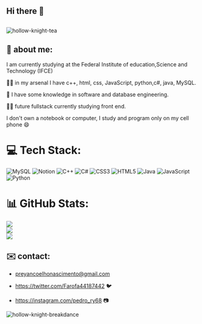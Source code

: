 ## Hi there 👋
##
![hollow-knight-tea](https://github.com/Pedro-ryan89/Pedro-ryan89/assets/120953398/1d5ede62-2173-4d07-a553-df97a753e82a)

## 💬 about me:

I am currently studying at the Federal Institute of education,Science and Technology (IFCE)

👨‍💻  in my arsenal I have c++, html, css, JavaScript, python,c#, java, MySQL.

🧠  I have some knowledge in software and database engineering.

👨‍🔧  future fullstack currently studying front end.

I don't own a notebook or computer, I study and program only on my cell phone 😄



# 💻 Tech Stack:
![MySQL](https://img.shields.io/badge/mysql-%2300f.svg?style=for-the-badge&logo=mysql&logoColor=white) ![Notion](https://img.shields.io/badge/Notion-%23000000.svg?style=for-the-badge&logo=notion&logoColor=white) ![C++](https://img.shields.io/badge/c++-%2300599C.svg?style=for-the-badge&logo=c%2B%2B&logoColor=white) ![C#](https://img.shields.io/badge/c%23-%23239120.svg?style=for-the-badge&logo=c-sharp&logoColor=white) ![CSS3](https://img.shields.io/badge/css3-%231572B6.svg?style=for-the-badge&logo=css3&logoColor=white) ![HTML5](https://img.shields.io/badge/html5-%23E34F26.svg?style=for-the-badge&logo=html5&logoColor=white) ![Java](https://img.shields.io/badge/java-%23ED8B00.svg?style=for-the-badge&logo=java&logoColor=white) ![JavaScript](https://img.shields.io/badge/javascript-%23323330.svg?style=for-the-badge&logo=javascript&logoColor=%23F7DF1E) ![Python](https://img.shields.io/badge/python-3670A0?style=for-the-badge&logo=python&logoColor=ffdd54)



# 📊 GitHub Stats:
![](https://github-readme-stats.vercel.app/api?username=Pedro-ryan89&theme=dark&hide_border=false&include_all_commits=true&count_private=false)<br/>
![](https://github-readme-streak-stats.herokuapp.com/?user=Pedro-ryan89&theme=dark&hide_border=false)<br/>
![](https://github-readme-stats.vercel.app/api/top-langs/?username=Pedro-ryan89&theme=dark&hide_border=false&include_all_commits=true&count_private=false&layout=compact)



## ✉️ contact:

- preyancoelhonascimento@gmail.com

- https://twitter.com/Farofa44187442 🐦

- https://instagram.com/pedro_ry68 📷


![hollow-knight-breakdance](https://github.com/Pedro-ryan89/Pedro-ryan89/assets/120953398/d236ef17-7302-4014-9d7c-0b16766821bf)
